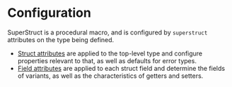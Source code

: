 # Configuration

SuperStruct is a procedural macro, and is configured by `superstruct` attributes on the
type being defined.

* [Struct attributes](./config/struct.md) are applied to the top-level type and configure
  properties relevant to that, as well as defaults for error types.
* [Field attributes](./config/field.md) are applied to each struct field and determine
  the fields of variants, as well as the characteristics of getters and setters.
